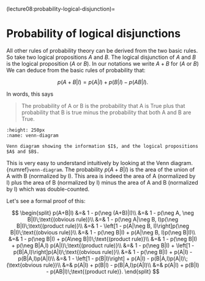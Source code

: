 (lecture08:probability-logical-disjunction)=
# Probability of logical disjunctions

All other rules of probability theory can be derived from the two basic rules.
So take two logical propositions $A$ and $B$.
The logical disjunction of $A$ and $B$ is the logical proposition ($A$ or $B$).
In our notations we write $A + B$ for ($A$ or $B$)
We can deduce from the basic rules of probability that:

$$
p(A + B|I) = p(A|I) + p(B|I) - p(AB|I).
$$

In words, this says

> The probability of A or B is the probability that A is True plus that probability that B is true minus the probability that both A and B are True.

```{figure} venn.png
:height: 250px
:name: venn-diagram

Venn diagram showing the information $I$, and the logical propositions $A$ and $B$.
```

This is very easy to understand intuitively by looking at the Venn diagram.
{numref}`venn-diagram`.
The probability $p(A+B|I)$ is the area of the union of A with B (normalized by I).
This area is indeed the area of A (normalized by I) plus the area of B (normalized by I) minus the area of A and B (normalized by I) which was double-counted.

Let's see a formal proof of this:

$$
\begin{split}
p(A+B|I) &=& 1 - p(\neg (A+B)|I)\\
&=& 1 - p(\neg A, \neg B|I)\;\text{(obvious rule)}\\
&=& 1 - p(\neg A|\neg B, I)p(\neg B|I)\;\text{(product rule)}\\
&=& 1 - \left[1 - p(A|\neg B, I)\right]p(\neg B|I)\;\text{(obvious rule)}\\
&=& 1 - p(\neg B|I) + p(A|\neg B, I)p(\neg B|I)\\
&=& 1 - p(\neg B|I) + p(A\neg B|I)\;\text{(product rule)}\\
&=& 1 - p(\neg B|I) + p(\neg B|A,I) p(A|I)\;\text{(product rule)}\\
&=& 1 - p(\neg B|I) + \left[1 - p(B|A,I)\right]p(A|I)\;\text{(obvious rule)}\\
&=& 1 - p(\neg B|I) + p(A|I) - p(B|A,I)p(A|I)\\
&=& 1 - \left[1 - p(B|I)\right] + p(A|I) - p(B|A,I)p(A|I)\;(\text{obvious rule})\\
&=& p(A|I) + p(B|I) - p(B|A,I)p(A|I)\\
&=& p(A|I) + p(B|I) - p(AB|I)\;\text{(product rule)}.
\end{split}
$$
